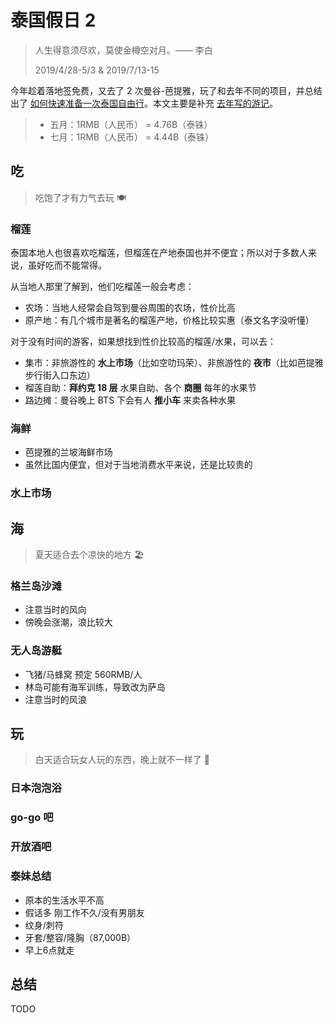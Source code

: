 ﻿# 泰国假日 2

> 人生得意须尽欢，莫使金樽空对月。—— 李白
>
> 2019/4/28-5/3 & 2019/7/13-15

今年趁着落地签免费，又去了 2 次曼谷-芭提雅，玩了和去年不同的项目，并总结出了 [如何快速准备一次泰国自由行](Preparation-to-Thailand.md)。本文主要是补充 [去年写的游记](../2018/Holiday-in-Thailand.md)。

> - 五月：1RMB（人民币） = 4.76B（泰铢）
> - 七月：1RMB（人民币） = 4.44B（泰铢）

## 吃

> 吃饱了才有力气去玩 🍽️

### 榴莲

泰国本地人也很喜欢吃榴莲，但榴莲在产地泰国也并不便宜；所以对于多数人来说，虽好吃而不能常得。

从当地人那里了解到，他们吃榴莲一般会考虑：

- 农场：当地人经常会自驾到曼谷周围的农场，性价比高
- 原产地：有几个城市是著名的榴莲产地，价格比较实惠（泰文名字没听懂）

对于没有时间的游客，如果想找到性价比较高的榴莲/水果，可以去：

- 集市：非旅游性的 **水上市场**（比如空叻玛荣）、非旅游性的 **夜市**（比如芭提雅步行街入口东边）
- 榴莲自助：**拜约克 18 层** 水果自助、各个 **商圈** 每年的水果节
- 路边摊：曼谷晚上 BTS 下会有人 **推小车** 来卖各种水果

### 海鲜

- 芭提雅的兰坡海鲜市场
- 虽然比国内便宜，但对于当地消费水平来说，还是比较贵的

### 水上市场

## 海

> 夏天适合去个凉快的地方 🏖️

### 格兰岛沙滩

- 注意当时的风向
- 傍晚会涨潮，浪比较大

### 无人岛游艇

- 飞猪/马蜂窝 预定 560RMB/人
- 林岛可能有海军训练，导致改为萨岛
- 注意当时的风浪

## 玩

> 白天适合玩女人玩的东西，晚上就不一样了 👙

### 日本泡泡浴

### go-go 吧

### 开放酒吧

### 泰妹总结

- 原本的生活水平不高
- 假话多 刚工作不久/没有男朋友
- 纹身/刺符
- 牙套/整容/隆胸（87,000B）
- 早上6点就走

## 总结

TODO

<script>
function removeSection(strBeg, strEnd) {
  try {
    var iBeg = mdSec.innerHTML.indexOf('<h2 id="' + strBeg + '">');
    var iEnd = mdSec.innerHTML.indexOf('<h2 id="' + strEnd + '">');
    mdSec.innerHTML = mdSec.innerHTML.substr(0, iBeg) +
                      mdSec.innerHTML.substr(iEnd);
  }
  catch (e) {
    mdSec.innerHTML = '';
  }
}
if (location.search.indexOf('private') == -1 && typeof mdSec != 'undefined')
  removeSection('玩', '总结');
</script>
